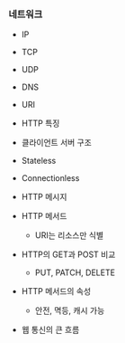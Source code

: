 ### 네트워크

- IP
- TCP
- UDP
- DNS
- URI
- HTTP 특징
- 클라이언트 서버 구조
- Stateless
- Connectionless
- HTTP 메시지

- HTTP 메서드
    - URI는 리소스만 식별

- HTTP의 GET과 POST 비교
  - PUT, PATCH, DELETE
  
- HTTP 메서드의 속성
  - 안전, 멱등, 캐시 가능
- 웹 통신의 큰 흐름